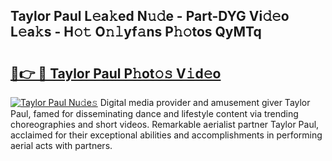 ## Taylor Paul L𝚎a𝚔ed N𝚞𝚍e - Part-DYG Vi𝚍𝚎o L𝚎a𝚔s - H𝚘𝚝 O𝚗𝚕yf𝚊ns P𝚑𝚘tos QyMTq

# <h2><a href="http://kf27tf.oniu.top/?m=Taylor+Paul">🔗👉 🔴 Taylor Paul P𝚑ot𝚘𝚜 V𝚒d𝚎o</a></h2>

[![Taylor Paul Nu𝚍e𝚜](https://i.imgur.com/0qMVB7G.gif)](http://kf27tf.oniu.top/?m=Taylor+Paul)
Digital media provider and amusement giver Taylor Paul, famed for disseminating dance and lifestyle content via trending choreographies and short videos. Remarkable aerialist partner Taylor Paul, acclaimed for their exceptional abilities and accomplishments in performing aerial acts with partners.  
